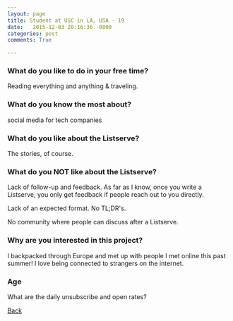 ```yaml
---
layout: page
title: Student at USC in LA, USA - 19
date:   2015-12-03 20:16:36 -0800
categories: post
comments: True

---
```


### What do you like to do in your free time?
<p>Reading everything and anything & traveling. </p>

### What do you know the most about?
<p>social media for tech companies</p>

### What do you like about the Listserve?
<p>The stories, of course.</p>

### What do you NOT like about the Listserve?
<p>Lack of follow-up and feedback. As far as I know, once you write a Listserve, you only get feedback if people reach out to you directly.

Lack of an expected format. No TL;DR's.

No community where people can discuss after a Listserve.</p>

### Why are you interested in this project?
<p>I backpacked through Europe and met up with people I met online this past summer! I love being connected to strangers on the internet.</p>

### Age
<p>What are the daily unsubscribe and open rates?</p>

[Back][1]

[1]: /home/responders/all